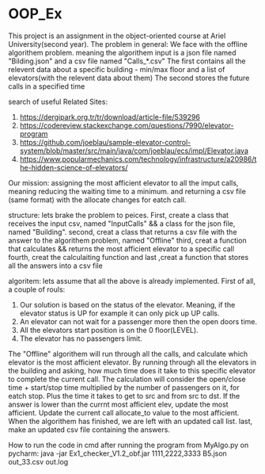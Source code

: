 # OOP_Ex

This project is an assignment in the object-oriented course at Ariel University(second year).
The problem in general:
We face with the offline algorithem problem. meaning the algorithem input is a json file named "Bilding.json" and a csv file named "Calls_*.csv"
The first contains all the relevent data about a specific building -  min/max floor and a list of elevators(with the relevent data about them)
The second stores the future calls in a specified time

search of useful Related Sites:

1. https://dergipark.org.tr/tr/download/article-file/539296
2. https://codereview.stackexchange.com/questions/7990/elevator-program 
3. https://github.com/joeblau/sample-elevator-control-system/blob/master/src/main/java/com/joeblau/ecs/impl/Elevator.java
4. https://www.popularmechanics.com/technology/infrastructure/a20986/the-hidden-science-of-elevators/

Our mission:
assigning the most afficient elevator to all the imput calls, meaning reducing the waiting time to a minimum.
and returning a csv file (same format) with the allocate changes for eatch call. 

structure:
lets brake the problem to peices.
First, create a class that receives the input csv, named "InputCalls" && a class for the json file, named "Building".
second, creat a class that returns a csv file with the answer to the algorithem problem, named "Offline"
third, creat a function that calculates && returns the most afficient elevator to a specific call
fourth, creat the calculaiting function
and last ,creat a function that stores all the answers into a csv file

algoritem:
lets assume that all the above is already implemented.
First of all, a couple of rouls:
1. Our solution is based on the status of the elevator. Meaning, if the elevator status is UP for example it can only pick up UP calls.
2. An elevator can not wait for a passenger more then the open doors time.
3. All the elevators start position is on the 0 floor(LEVEL).
4. The elevator has no passengers limit.

The "Offline" algorithem will run through all the calls, and calculate which elevator is the most afficient elevator.
By running through all the elevators in the building and asking, how much time does it take to this specific elevator to complete the current call.
The calculation will consider the open/close time + start/stop time multiplied by the number of passengers on it, for eatch stop.
Plus the time it takes to get to src and from src to dst.
If the answer is lower than the currnt most afficient elev, update the most afficient.
Update the current call allocate_to value to the most afficient.
When the algorithem has finished, we are left with an updated call list.
last, make an updated csv file containing the answers.

How to run the code in cmd after running the program from MyAlgo.py on pycharm:
<FOLDER PATH> java -jar Ex1_checker_V1.2_obf.jar 1111,2222,3333 B5.json out_33.csv out.log


